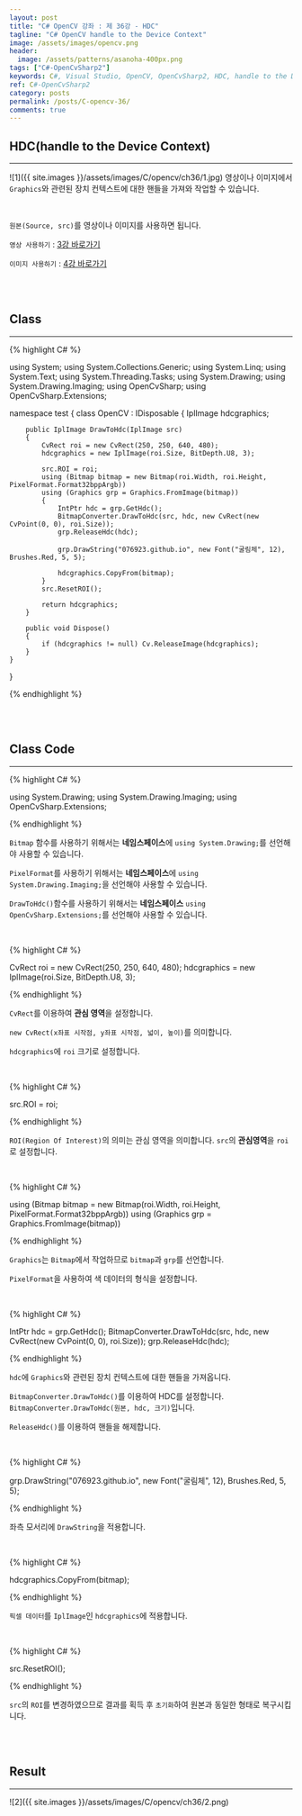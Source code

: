 ```yaml
---
layout: post
title: "C# OpenCV 강좌 : 제 36강 - HDC"
tagline: "C# OpenCV handle to the Device Context"
image: /assets/images/opencv.png
header:
  image: /assets/patterns/asanoha-400px.png
tags: ["C#-OpenCvSharp2"]
keywords: C#, Visual Studio, OpenCV, OpenCvSharp2, HDC, handle to the Device Context
ref: C#-OpenCvSharp2
category: posts
permalink: /posts/C-opencv-36/
comments: true
---
```


## HDC(handle to the Device Context) ##
----------

![1]({{ site.images }}/assets/images/C/opencv/ch36/1.jpg)
영상이나 이미지에서 `Graphics`와 관련된 장치 컨텍스트에 대한 핸들을 가져와 작업할 수 있습니다.

<br>

`원본(Source, src)`를 영상이나 이미지를 사용하면 됩니다.

`영상 사용하기` : [3강 바로가기][3강]

`이미지 사용하기` : [4강 바로가기][4강]

<br>
<br>

## Class ##
----------

{% highlight C# %}

using System;
using System.Collections.Generic;
using System.Linq;
using System.Text;
using System.Threading.Tasks;
using System.Drawing;
using System.Drawing.Imaging;
using OpenCvSharp;
using OpenCvSharp.Extensions;


namespace test
{
    class OpenCV : IDisposable
    {
        IplImage hdcgraphics;
            
        public IplImage DrawToHdc(IplImage src)
        {
            CvRect roi = new CvRect(250, 250, 640, 480);
            hdcgraphics = new IplImage(roi.Size, BitDepth.U8, 3);

            src.ROI = roi;
            using (Bitmap bitmap = new Bitmap(roi.Width, roi.Height, PixelFormat.Format32bppArgb))
            using (Graphics grp = Graphics.FromImage(bitmap))
            {
                IntPtr hdc = grp.GetHdc();
                BitmapConverter.DrawToHdc(src, hdc, new CvRect(new CvPoint(0, 0), roi.Size));
                grp.ReleaseHdc(hdc);

                grp.DrawString("076923.github.io", new Font("굴림체", 12), Brushes.Red, 5, 5);

                hdcgraphics.CopyFrom(bitmap);
            }
            src.ResetROI();

            return hdcgraphics;
        }
            
        public void Dispose()
        {
            if (hdcgraphics != null) Cv.ReleaseImage(hdcgraphics);
        }   
    }
}

{% endhighlight %}

<br>
<br>

## Class Code ##
----------

{% highlight C# %}

using System.Drawing;
using System.Drawing.Imaging;
using OpenCvSharp.Extensions;

{% endhighlight %}

`Bitmap` 함수를 사용하기 위해서는 **네임스페이스**에 `using System.Drawing;`를 선언해야 사용할 수 있습니다.

`PixelFormat`를 사용하기 위해서는 **네임스페이스**에 `using System.Drawing.Imaging;`을 선언해야 사용할 수 있습니다.

`DrawToHdc()`함수를 사용하기 위해서는 **네임스페이스** `using OpenCvSharp.Extensions;`를 선언해야 사용할 수 있습니다.

<br>

{% highlight C# %}

CvRect roi = new CvRect(250, 250, 640, 480);
hdcgraphics = new IplImage(roi.Size, BitDepth.U8, 3);

{% endhighlight %}

`CvRect`를 이용하여 **관심 영역**을 설정합니다.

`new CvRect(x좌표 시작점, y좌표 시작점, 넓이, 높이)`를 의미합니다.

`hdcgraphics`에 `roi` 크기로 설정합니다.

<br>

{% highlight C# %}

src.ROI = roi;

{% endhighlight %}

`ROI(Region Of Interest)`의 의미는 관심 영역을 의미합니다. `src`의 **관심영역**을 `roi`로 설정합니다.

<br>

{% highlight C# %}

using (Bitmap bitmap = new Bitmap(roi.Width, roi.Height, PixelFormat.Format32bppArgb))
using (Graphics grp = Graphics.FromImage(bitmap))

{% endhighlight %}

`Graphics`는 `Bitmap`에서 작업하므로 `bitmap`과 `grp`를 선언합니다.

`PixelFormat`을 사용하여 색 데이터의 형식을 설정합니다.

<br>

{% highlight C# %}

IntPtr hdc = grp.GetHdc();
BitmapConverter.DrawToHdc(src, hdc, new CvRect(new CvPoint(0, 0), roi.Size));
grp.ReleaseHdc(hdc);

{% endhighlight %}

`hdc`에 `Graphics`와 관련된 장치 컨텍스트에 대한 핸들을 가져옵니다.

`BitmapConverter.DrawToHdc()`를 이용하여 HDC를 설정합니다. `BitmapConverter.DrawToHdc(원본, hdc, 크기)`입니다.

`ReleaseHdc()`를 이용하여 핸들을 해제합니다.

<br>

{% highlight C# %}

grp.DrawString("076923.github.io", new Font("굴림체", 12), Brushes.Red, 5, 5);

{% endhighlight %}

좌측 모서리에 `DrawString`을 적용합니다.

<br>

{% highlight C# %}

hdcgraphics.CopyFrom(bitmap);

{% endhighlight %}

`픽셀 데이터`를 `IplImage`인 `hdcgraphics`에 적용합니다. 

<br>

{% highlight C# %}

src.ResetROI();

{% endhighlight %}

`src`의 `ROI`를 변경하였으므로 결과를 획득 후 `초기화`하여 원본과 동일한 형태로 복구시킵니다.

<br>
<br>

## Result ##
----------
![2]({{ site.images }}/assets/images/C/opencv/ch36/2.png)

[3강]: https://076923.github.io/posts/C-opencv-3/
[4강]: https://076923.github.io/posts/C-opencv-4/
